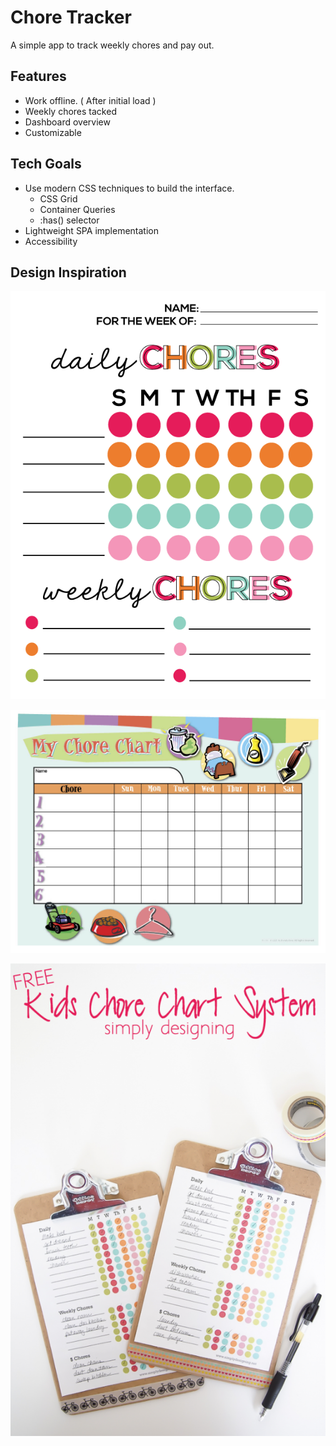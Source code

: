 # Chore Tracker

A simple app to track weekly chores and pay out.

## Features

- Work offline. ( After initial load )
- Weekly chores tacked
- Dashboard overview
- Customizable

## Tech Goals

- Use modern CSS techniques to build the interface.
  - CSS Grid
  - Container Queries
  - :has() selector
- Lightweight SPA implementation
- Accessibility

## Design Inspiration

![Chore Chart](docs/images/chorechart.png)

![Chore Chart Customizable](docs/images/chore-chart-customizable-long.jpg)

![Chore Chart Printable](docs/images/Free-Kids-Chore-Chart-Printable.png)
